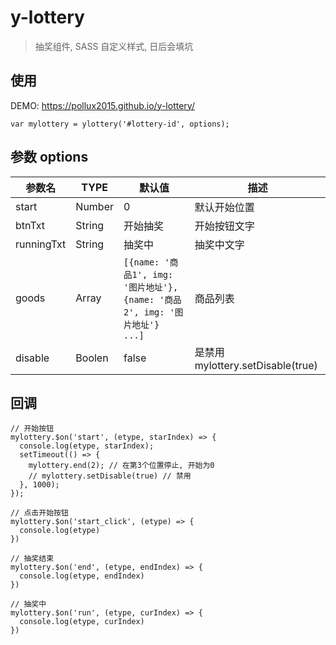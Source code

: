 # y-lottery

> 抽奖组件, SASS 自定义样式, 日后会填坑

## 使用
DEMO:  https://pollux2015.github.io/y-lottery/

```
var mylottery = ylottery('#lottery-id', options);
```

## 参数 options

| 参数名     | TYPE   | 默认值                                                                     | 描述                              |
| ---------- | ------ | -------------------------------------------------------------------------- | --------------------------------- |
| start      | Number | 0                                                                          | 默认开始位置                      |
| btnTxt     | String | 开始抽奖                                                                   | 开始按钮文字                      |
| runningTxt | String | 抽奖中                                                                          | 抽奖中文字                        |
| goods      | Array  | `[{name: '商品1', img: '图片地址'}, {name: '商品2', img: '图片地址'} ...]` | 商品列表                          |
| disable    | Boolen | false                                                                      | 是禁用 mylottery.setDisable(true) |

## 回调

```
// 开始按钮
mylottery.$on('start', (etype, starIndex) => {
  console.log(etype, starIndex);
  setTimeout(() => {
    mylottery.end(2); // 在第3个位置停止, 开始为0
    // mylottery.setDisable(true) // 禁用
  }, 1000);
});
```

```
// 点击开始按钮
mylottery.$on('start_click', (etype) => {
  console.log(etype)
})
```

```
// 抽奖结束
mylottery.$on('end', (etype, endIndex) => {
  console.log(etype, endIndex)
})
```

```
// 抽奖中
mylottery.$on('run', (etype, curIndex) => {
  console.log(etype, curIndex)
})
```
